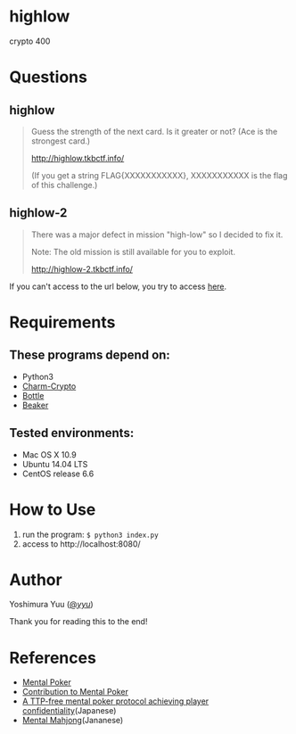 # highlow

crypto 400

# Questions

## highlow

> Guess the strength of the next card. Is it greater or not? (Ace is the strongest card.)
> 
> http://highlow.tkbctf.info/
> 
> (If you get a string FLAG{XXXXXXXXXXX}, XXXXXXXXXXX is the flag of this challenge.)

## highlow-2

> There was a major defect in mission "high-low" so I decided to fix it.
> 
> Note: The old mission is still available for you to exploit.
> 
> http://highlow-2.tkbctf.info/

If you can't access to the url below, you try to access [here](http://www.coins.tsukuba.ac.jp/~s1111411/highlow-2/).

# Requirements

## These programs depend on:

- Python3
- [Charm-Crypto](http://www.charm-crypto.com/Main.html)
- [Bottle](http://bottlepy.org/docs/dev/index.html)
- [Beaker](http://beaker.readthedocs.org/en/latest/)

## Tested environments:

- Mac OS X 10.9
- Ubuntu 14.04 LTS
- CentOS release 6.6

# How to Use

1. run the program: `$ python3 index.py`
2. access to http://localhost:8080/

# Author

Yoshimura Yuu ([@_yyu_](https://twitter.com/_yyu_))

Thank you for reading this to the end!

# References

- [Mental Poker](http://en.wikipedia.org/wiki/Mental_poker)
- [Contribution to Mental Poker](http://www.tdx.cat/bitstream/handle/10803/5804/jcr1de1.pdf)
- [A TTP-free mental poker protocol achieving player confidentiality](http://qiita.com/_yyu_/items/8d8c82ba729b06b26e67)(Japanese)
- [Mental Mahjong](https://gist.github.com/yoshimuraYuu/e0e1b13735acd235e85d)(Jananese)
